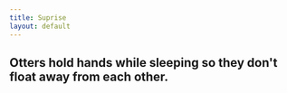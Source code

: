 ```yaml
---
title: Suprise
layout: default
---
```


## Otters hold hands while sleeping so they don't float away from each other. <i class="fa-solid fa-otter fa-flip-horizontal"></i><i class="fa-solid fa-otter">